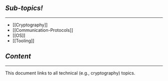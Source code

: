 ## *Sub-topics!*
---
* [[Cryptography]]
* [[Communication-Protocols]]
* [[OS]]
* [[Tooling]]
## *Content*
---
This document links to all technical (e.g., cryptography) topics.
